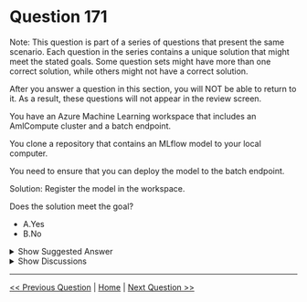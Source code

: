 # Question 171

Note: This question is part of a series of questions that present the same scenario. Each question in the series contains a unique solution that might meet the stated goals. Some question sets might have more than one correct solution, while others might not have a correct solution.

After you answer a question in this section, you will NOT be able to return to it. As a result, these questions will not appear in the review screen.

You have an Azure Machine Learning workspace that includes an AmlCompute cluster and a batch endpoint.

You clone a repository that contains an MLflow model to your local computer.

You need to ensure that you can deploy the model to the batch endpoint.

Solution: Register the model in the workspace.

Does the solution meet the goal?

* A.Yes
* B.No

<details>
  <summary>Show Suggested Answer</summary>

  <strong>A</strong><br>

</details>

<details>
  <summary>Show Discussions</summary>

<blockquote><p><strong>f82411e</strong> <code>(Thu 29 May 2025 12:51)</code> - <em>Upvotes: 1</em></p><p>A - SI</p></blockquote>
<blockquote><p><strong>jl420</strong> <code>(Thu 07 Nov 2024 17:17)</code> - <em>Upvotes: 1</em></p><p>Registering the model is the required next step. Followed by creating a deployment config to deploy the batch endpoint using existing cluster.</p></blockquote>
<blockquote><p><strong>jefimija</strong> <code>(Tue 29 Oct 2024 13:26)</code> - <em>Upvotes: 1</em></p><p>A. Yes

Explanation:

Registering the MLflow model in the Azure Machine Learning workspace is a necessary step before deploying the model to a batch endpoint. The model must be registered so that it can be referenced during deployment. Once registered, you can create a batch deployment that uses the model along with the appropriate compute resources. Therefore, registering the model meets the goal of ensuring that the model can be deployed to the batch endpoint.</p></blockquote>

</details>

---

[<< Previous Question](question_170.md) | [Home](/index.md) | [Next Question >>](question_172.md)

